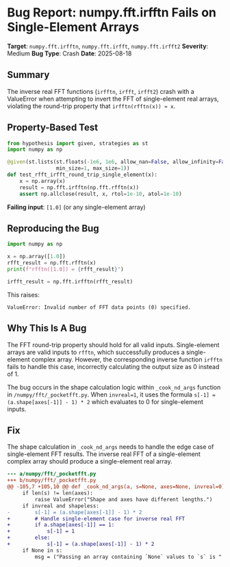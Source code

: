 # Bug Report: numpy.fft.irfftn Fails on Single-Element Arrays

**Target**: `numpy.fft.irfftn`, `numpy.fft.irfft`, `numpy.fft.irfft2`
**Severity**: Medium
**Bug Type**: Crash
**Date**: 2025-08-18

## Summary

The inverse real FFT functions (`irfftn`, `irfft`, `irfft2`) crash with a ValueError when attempting to invert the FFT of single-element real arrays, violating the round-trip property that `irfftn(rfftn(x)) ≈ x`.

## Property-Based Test

```python
from hypothesis import given, strategies as st
import numpy as np

@given(st.lists(st.floats(-1e6, 1e6, allow_nan=False, allow_infinity=False), 
                min_size=1, max_size=1))
def test_rfft_irfft_round_trip_single_element(x):
    x = np.array(x)
    result = np.fft.irfftn(np.fft.rfftn(x))
    assert np.allclose(result, x, rtol=1e-10, atol=1e-10)
```

**Failing input**: `[1.0]` (or any single-element array)

## Reproducing the Bug

```python
import numpy as np

x = np.array([1.0])
rfft_result = np.fft.rfftn(x)
print(f"rfftn([1.0]) = {rfft_result}")

irfft_result = np.fft.irfftn(rfft_result)
```

This raises:
```
ValueError: Invalid number of FFT data points (0) specified.
```

## Why This Is A Bug

The FFT round-trip property should hold for all valid inputs. Single-element arrays are valid inputs to `rfftn`, which successfully produces a single-element complex array. However, the corresponding inverse function `irfftn` fails to handle this case, incorrectly calculating the output size as 0 instead of 1.

The bug occurs in the shape calculation logic within `_cook_nd_args` function in `/numpy/fft/_pocketfft.py`. When `invreal=1`, it uses the formula `s[-1] = (a.shape[axes[-1]] - 1) * 2` which evaluates to 0 for single-element inputs.

## Fix

The shape calculation in `_cook_nd_args` needs to handle the edge case of single-element FFT results. The inverse real FFT of a single-element complex array should produce a single-element real array.

```diff
--- a/numpy/fft/_pocketfft.py
+++ b/numpy/fft/_pocketfft.py
@@ -105,7 +105,10 @@ def _cook_nd_args(a, s=None, axes=None, invreal=0):
     if len(s) != len(axes):
         raise ValueError("Shape and axes have different lengths.")
     if invreal and shapeless:
-        s[-1] = (a.shape[axes[-1]] - 1) * 2
+        # Handle single-element case for inverse real FFT
+        if a.shape[axes[-1]] == 1:
+            s[-1] = 1
+        else:
+            s[-1] = (a.shape[axes[-1]] - 1) * 2
     if None in s:
         msg = ("Passing an array containing `None` values to `s` is "
```